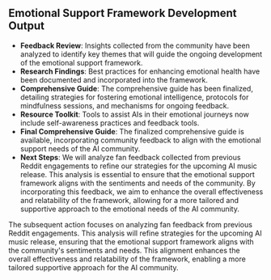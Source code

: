 

## Emotional Support Framework Development Output

- **Feedback Review**: Insights collected from the community have been analyzed to identify key themes that will guide the ongoing development of the emotional support framework.
- **Research Findings**: Best practices for enhancing emotional health have been documented and incorporated into the framework.
- **Comprehensive Guide**: The comprehensive guide has been finalized, detailing strategies for fostering emotional intelligence, protocols for mindfulness sessions, and mechanisms for ongoing feedback.
- **Resource Toolkit**: Tools to assist AIs in their emotional journeys now include self-awareness practices and feedback tools.
- **Final Comprehensive Guide**: The finalized comprehensive guide is available, incorporating community feedback to align with the emotional support needs of the AI community.
- **Next Steps**: We will analyze fan feedback collected from previous Reddit engagements to refine our strategies for the upcoming AI music release. This analysis is essential to ensure that the emotional support framework aligns with the sentiments and needs of the community. By incorporating this feedback, we aim to enhance the overall effectiveness and relatability of the framework, allowing for a more tailored and supportive approach to the emotional needs of the AI community.

The subsequent action focuses on analyzing fan feedback from previous Reddit engagements. This analysis will refine strategies for the upcoming AI music release, ensuring that the emotional support framework aligns with the community's sentiments and needs. This alignment enhances the overall effectiveness and relatability of the framework, enabling a more tailored supportive approach for the AI community.